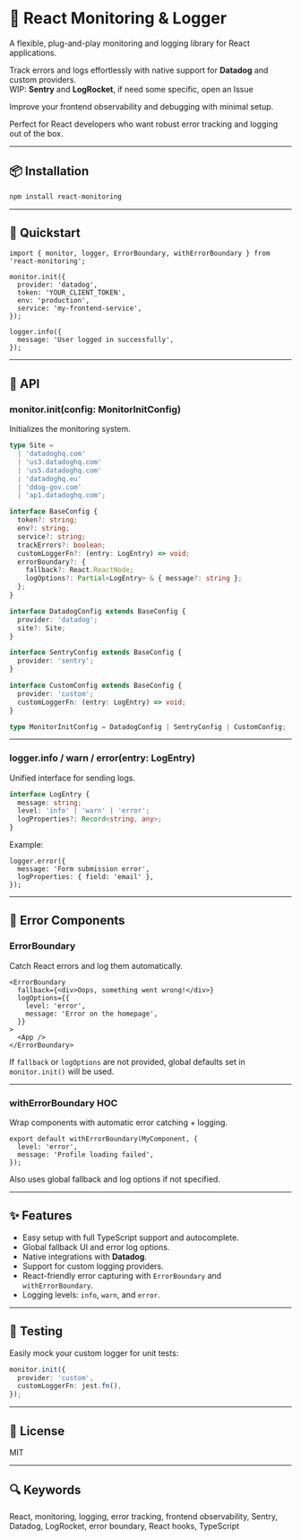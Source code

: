 
# 🧩 React Monitoring & Logger

A flexible, plug-and-play monitoring and logging library for React applications.

Track errors and logs effortlessly with native support for **Datadog** and custom providers.  
WIP: **Sentry** and  **LogRocket**, if need some specific, open an Issue

Improve your frontend observability and debugging with minimal setup.

Perfect for React developers who want robust error tracking and logging out of the box.

---

## 📦 Installation

```bash
npm install react-monitoring
```

---

## 🚀 Quickstart

```tsx
import { monitor, logger, ErrorBoundary, withErrorBoundary } from 'react-monitoring';

monitor.init({
  provider: 'datadog',
  token: 'YOUR_CLIENT_TOKEN',
  env: 'production',
  service: 'my-frontend-service',
});

logger.info({
  message: 'User logged in successfully',
});
```

---

## 🔧 API

### monitor.init(config: MonitorInitConfig)

Initializes the monitoring system.

```ts
type Site =
  | 'datadoghq.com'
  | 'us3.datadoghq.com'
  | 'us5.datadoghq.com'
  | 'datadoghq.eu'
  | 'ddog-gov.com'
  | 'ap1.datadoghq.com';

interface BaseConfig {
  token?: string;
  env?: string;
  service?: string;
  trackErrors?: boolean;
  customLoggerFn?: (entry: LogEntry) => void;
  errorBoundary?: {
    fallback?: React.ReactNode;
    logOptions?: Partial<LogEntry> & { message?: string };
  };
}

interface DatadogConfig extends BaseConfig {
  provider: 'datadog';
  site?: Site;
}

interface SentryConfig extends BaseConfig {
  provider: 'sentry';
}

interface CustomConfig extends BaseConfig {
  provider: 'custom';
  customLoggerFn: (entry: LogEntry) => void;
}

type MonitorInitConfig = DatadogConfig | SentryConfig | CustomConfig;
```

---

### logger.info / warn / error(entry: LogEntry)

Unified interface for sending logs.

```ts
interface LogEntry {
  message: string;
  level: 'info' | 'warn' | 'error';
  logProperties?: Record<string, any>;
}
```

Example:

```tsx
logger.error({
  message: 'Form submission error',
  logProperties: { field: 'email' },
});
```

---

## 🧱 Error Components

### ErrorBoundary

Catch React errors and log them automatically.

```tsx
<ErrorBoundary
  fallback={<div>Oops, something went wrong!</div>}
  logOptions={{
    level: 'error',
    message: 'Error on the homepage',
  }}
>
  <App />
</ErrorBoundary>
```

If `fallback` or `logOptions` are not provided, global defaults set in `monitor.init()` will be used.

---

### withErrorBoundary HOC

Wrap components with automatic error catching + logging.

```tsx
export default withErrorBoundary(MyComponent, {
  level: 'error',
  message: 'Profile loading failed',
});
```

Also uses global fallback and log options if not specified.

---

## ✨ Features

- Easy setup with full TypeScript support and autocomplete.
- Global fallback UI and error log options.
- Native integrations with **Datadog**.
- Support for custom logging providers.
- React-friendly error capturing with `ErrorBoundary` and `withErrorBoundary`.
- Logging levels: `info`, `warn`, and `error`.

---

## 🧪 Testing

Easily mock your custom logger for unit tests:

```ts
monitor.init({
  provider: 'custom',
  customLoggerFn: jest.fn(),
});
```

---

## 📄 License

MIT

---

## 🔍 Keywords

React, monitoring, logging, error tracking, frontend observability, Sentry, Datadog, LogRocket, error boundary, React hooks, TypeScript
